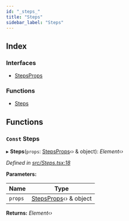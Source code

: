 ```yaml
---
id: "_steps_"
title: "Steps"
sidebar_label: "Steps"
---
```


## Index

### Interfaces

* [StepsProps](../interfaces/_steps_.stepsprops.md)

### Functions

* [Steps](_steps_.md#const-steps)

## Functions

### `Const` Steps

▸ **Steps**(`props`: [StepsProps](../interfaces/_steps_.stepsprops.md)‹› & object): *Element‹›*

*Defined in [src/Steps.tsx:18](https://github.com/tarojsx/ui/blob/v0.11.0/src/Steps.tsx#L18)*

**Parameters:**

Name | Type |
------ | ------ |
`props` | [StepsProps](../interfaces/_steps_.stepsprops.md)‹› & object |

**Returns:** *Element‹›*
